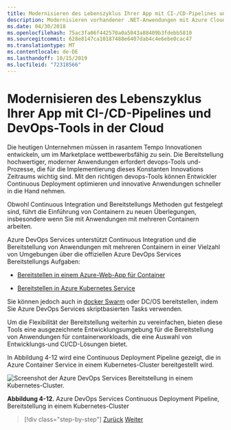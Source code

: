 ```yaml
---
title: Modernisieren des Lebenszyklus Ihrer App mit CI-/CD-Pipelines und DevOps-Tools in der Cloud
description: Modernisieren vorhandener .NET-Anwendungen mit Azure Cloud und Windows-Containern | Modernisieren Sie den Lebenszyklus Ihrer APP mit CI/CD-Pipelines und devops-Tools in der Cloud
ms.date: 04/30/2018
ms.openlocfilehash: 75ac3fa06f442570a0a5043a88409b3fdebb5810
ms.sourcegitcommit: 628e8147ca10187488e6407dab4c4e6ebe0cac47
ms.translationtype: MT
ms.contentlocale: de-DE
ms.lasthandoff: 10/15/2019
ms.locfileid: "72318566"
---
```

# <a name="modernize-your-apps-lifecycle-with-cicd-pipelines-and-devops-tools-in-the-cloud"></a>Modernisieren des Lebenszyklus Ihrer App mit CI-/CD-Pipelines und DevOps-Tools in der Cloud

Die heutigen Unternehmen müssen in rasantem Tempo Innovationen entwickeln, um im Marketplace wettbewerbsfähig zu sein. Die Bereitstellung hochwertiger, moderner Anwendungen erfordert devops-Tools und-Prozesse, die für die Implementierung dieses Konstanten Innovations Zeitraums wichtig sind. Mit den richtigen devops-Tools können Entwickler Continuous Deployment optimieren und innovative Anwendungen schneller in die Hand nehmen.

Obwohl Continuous Integration und Bereitstellungs Methoden gut festgelegt sind, führt die Einführung von Containern zu neuen Überlegungen, insbesondere wenn Sie mit Anwendungen mit mehreren Containern arbeiten.

Azure DevOps Services unterstützt Continuous Integration und die Bereitstellung von Anwendungen mit mehreren Containern in einer Vielzahl von Umgebungen über die offiziellen Azure DevOps Services Bereitstellungs Aufgaben:

- [Bereitstellen in einem Azure-Web-App für Container](https://docs.microsoft.com/azure/devops/pipelines/apps/cd/deploy-docker-webapp?tabs=dotnet-core)

- [Bereitstellen in Azure Kubernetes Service](https://docs.microsoft.com/azure/devops/pipelines/apps/cd/deploy-aks?tabs=dotnet-core)

Sie können jedoch auch in [docker Swarm](https://blogs.msdn.microsoft.com/jcorioland/2016/11/29/full-ci-cd-pipeline-to-deploy-multi-containers-application-on-azure-container-service-docker-swarm-using-visual-studio-team-services/) oder DC/OS bereitstellen, indem Sie Azure DevOps Services skriptbasierten Tasks verwenden.

Um die Flexibilität der Bereitstellung weiterhin zu vereinfachen, bieten diese Tools eine ausgezeichnete Entwicklungsumgebung für die Bereitstellung von Anwendungen für containerworkloads, die eine Auswahl von Entwicklungs-und CI/CD-Lösungen bietet.

In Abbildung 4-12 wird eine Continuous Deployment Pipeline gezeigt, die in Azure Container Service in einem Kubernetes-Cluster bereitgestellt wird.

![Screenshot der Azure DevOps Services Bereitstellung in einem Kubernetes-Cluster.](./media/modernize-your-apps-lifecycle-with-ci-cd-pipelines-and-devops-tools-in-the-cloud/deploy-mvc-app-container-kubernetes.png)

**Abbildung 4-12.** Azure DevOps Services Continuous Deployment Pipeline, Bereitstellung in einem Kubernetes-Cluster

>[!div class="step-by-step"]
>[Zurück](modernize-your-apps-with-monitoring-and-telemetry.md)
>[Weiter](migrate-to-hybrid-cloud-scenarios.md)
